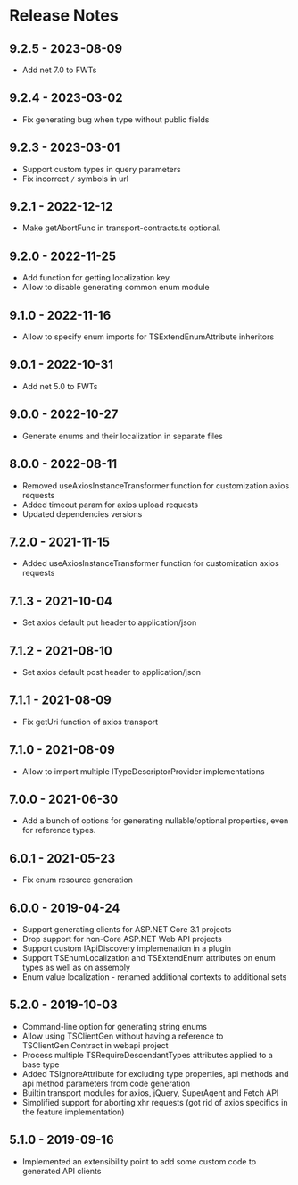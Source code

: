 # Release Notes

## 9.2.5 - 2023-08-09
- Add net 7.0 to FWTs

## 9.2.4 - 2023-03-02
- Fix generating bug when type without public fields

## 9.2.3 - 2023-03-01
- Support custom types in query parameters
- Fix incorrect `/` symbols in url

## 9.2.1 - 2022-12-12
- Make getAbortFunc in transport-contracts.ts optional.

## 9.2.0 - 2022-11-25
- Add function for getting localization key
- Allow to disable generating common enum module

## 9.1.0 - 2022-11-16
- Allow to specify enum imports for TSExtendEnumAttribute inheritors

## 9.0.1 - 2022-10-31
- Add net 5.0 to FWTs

## 9.0.0 - 2022-10-27
- Generate enums and their localization in separate files

## 8.0.0 - 2022-08-11
- Removed useAxiosInstanceTransformer function for customization axios requests
- Added timeout param for axios upload requests
- Updated dependencies versions

## 7.2.0 - 2021-11-15
- Added useAxiosInstanceTransformer function for customization axios requests

## 7.1.3 - 2021-10-04
- Set axios default put header to application/json

## 7.1.2 - 2021-08-10
- Set axios default post header to application/json

## 7.1.1 - 2021-08-09
- Fix getUri function of axios transport

## 7.1.0 - 2021-08-09
- Allow to import multiple ITypeDescriptorProvider implementations

## 7.0.0 - 2021-06-30
- Add a bunch of options for generating nullable/optional properties, even for reference types.

## 6.0.1 - 2021-05-23

- Fix enum resource generation

## 6.0.0 - 2019-04-24

* Support generating clients for ASP.NET Core 3.1 projects
* Drop support for non-Core ASP.NET Web API projects
* Support custom IApiDiscovery implemenation in a plugin
* Support TSEnumLocalization and TSExtendEnum attributes on enum types as well as on assembly
* Enum value localization - renamed additional contexts to additional sets

## 5.2.0 - 2019-10-03

* Command-line option for generating string enums
* Allow using TSClientGen without having a reference to TSClientGen.Contract in webapi project
* Process multiple TSRequireDescendantTypes attributes applied to a base type
* Added TSIgnoreAttribute for excluding type properties, api methods and api method parameters from code generation
* Builtin transport modules for axios, jQuery, SuperAgent and Fetch API
* Simplified support for aborting xhr requests (got rid of axios specifics in the feature implementation)

## 5.1.0 - 2019-09-16

* Implemented an extensibility point to add some custom code to generated API clients
